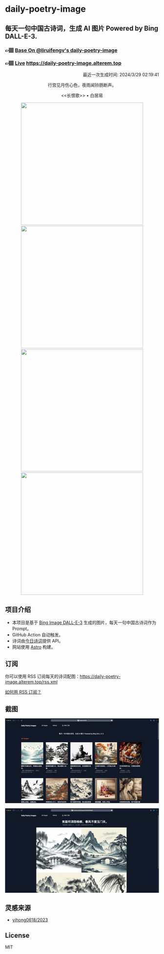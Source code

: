 
# daily-poetry-image

## 每天一句中国古诗词，生成 AI 图片 Powered by Bing DALL-E-3.

### 👉🏽 [Base On @liruifengv's daily-poetry-image](https://github.com/liruifengv/daily-poetry-image)

### 👉🏽 [Live](https://daily-poetry-image.alterem.top/) https://daily-poetry-image.alterem.top

<p align="right">
  最近一次生成时间: 2024/3/29 02:19:41
</p>
<p align="center">
行宫见月伤心色，夜雨闻铃肠断声。
</p>
<p align="center">
<<长恨歌>> • 白居易
</p>
<p align="center">
<img src="https://tse4.mm.bing.net/th/id/OIG1.QPB0TIqHD0fJQqJmmJ7i" height="400" width="400" />
<img src="https://tse4.mm.bing.net/th/id/OIG1.i2BWKr6q8t3tVPFF4vJn" height="400" width="400" />
<img src="https://tse4.mm.bing.net/th/id/OIG1.GAbHURe6zztlCue40A4Q" height="400" width="400" />
<img src="https://tse2.mm.bing.net/th/id/OIG1.Xtb15xAxVTlQ1NHobXW6" height="400" width="400" />
</p>

## 项目介绍

-   本项目是基于 [Bing Image DALL-E-3](https://www.bing.com/images/create) 生成的图片，每天一句中国古诗词作为 Prompt。
-   GitHub Action 自动触发。
-   诗词由[今日诗词](https://www.jinrishici.com/)提供 API。
-   网站使用 [Astro](https://astro.build) 构建。

## 订阅

你可以使用 RSS 订阅每天的诗词配图：https://daily-poetry-image.alterem.top/rss.xml

[如何用 RSS 订阅？](https://zhuanlan.zhihu.com/p/55026716)

## 截图

![图片列表](./screenshots/Snipaste_2023-12-28_21-00-26.png)

![图片详情](./screenshots/Snipaste_2023-12-28_21-00-53.png)

## 灵感来源

-   [yihong0618/2023](https://github.com/yihong0618/2023)

## License

MIT
